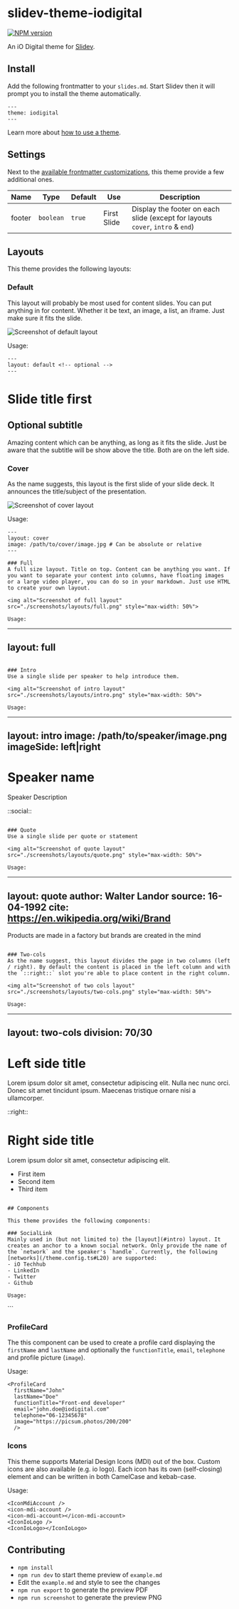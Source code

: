 # slidev-theme-iodigital

[![NPM version](https://img.shields.io/npm/v/slidev-theme-iodigital?color=3AB9D4&label=)](https://www.npmjs.com/package/slidev-theme-iodigital)

An iO Digital theme for [Slidev](https://github.com/slidevjs/slidev).

## Install

Add the following frontmatter to your `slides.md`. Start Slidev then it will prompt you to install the theme automatically.

```
---
theme: iodigital
---
```

Learn more about [how to use a theme](https://sli.dev/themes/use).

## Settings
Next to the [available frontmatter customizations](https://sli.dev/custom/), this theme provide a few additional ones.

| Name   | Type      | Default | Use         | Description |
| ------ | --------- | ------- | ----------- | ----------- |
| footer | `boolean` | `true`  | First Slide | Display the footer on each slide (except for layouts `cover`, `intro` & `end`)

## Layouts

This theme provides the following layouts:

### Default
This layout will probably be most used for content slides. You can put anything in for content. Whether it be text, an image, a list, an iframe. Just make sure it fits the slide.

<img alt="Screenshot of default layout" src="./screenshots/layouts/default.png" style="max-width: 50%">

Usage:

```
---
layout: default <!-- optional -->
---
```

# Slide title first
## Optional subtitle

Amazing content which can be anything, as long as it fits the slide. Just be aware that the subtitle will be show above the title. Both are on the left side.

### Cover
As the name suggests, this layout is the first slide of your slide deck. It announces the title/subject of the presentation.

<img alt="Screenshot of cover layout" src="./screenshots/layouts/cover.png" style="max-width: 50%">

Usage:

```
---
layout: cover
image: /path/to/cover/image.jpg # Can be absolute or relative
---

### Full
A full size layout. Title on top. Content can be anything you want. If you want to separate your content into columns, have floating images or a large video player, you can do so in your markdown. Just use HTML to create your own layout.

<img alt="Screenshot of full layout" src="./screenshots/layouts/full.png" style="max-width: 50%">

Usage:

```
---
layout: full
---
```

### Intro
Use a single slide per speaker to help introduce them.

<img alt="Screenshot of intro layout" src="./screenshots/layouts/intro.png" style="max-width: 50%">

Usage:
```
---
layout: intro
image: /path/to/speaker/image.png
imageSide: left|right
---

# Speaker name

Speaker Description

::social::
<SocialLink network="io" handle="speaker-handle" />
<SocialLink network="linkedin" handle="SpeakerHandle" />

```

### Quote 
Use a single slide per quote or statement 

<img alt="Screenshot of quote layout" src="./screenshots/layouts/quote.png" style="max-width: 50%">
 
Usage:
```
---
layout: quote
author: Walter Landor
source: 16-04-1992
cite: https://en.wikipedia.org/wiki/Brand
---

Products are made in a factory but brands are created in the mind
```

### Two-cols 
As the name suggest, this layout divides the page in two columns (left / right). By default the content is placed in the left column and with the `::right::` slot you're able to place content in the right column.

<img alt="Screenshot of two cols layout" src="./screenshots/layouts/two-cols.png" style="max-width: 50%">
 
Usage:
```
---
layout: two-cols
division: 70/30
---

# Left side title

Lorem ipsum dolor sit amet, consectetur adipiscing elit. Nulla nec nunc orci. Donec sit amet tincidunt ipsum. Maecenas tristique ornare nisi a ullamcorper. 

::right::

# Right side title

Lorem ipsum dolor sit amet, consectetur adipiscing elit.
- First item
- Second item
- Third item

```

## Components

This theme provides the following components:

### SocialLink
Mainly used in (but not limited to) the [layout](#intro) layout. It creates an anchor to a known social network. Only provide the name of the `network` and the speaker's `handle`. Currently, the following [networks](/theme.config.ts#L20) are supported:
- iO Techhub
- LinkedIn
- Twitter
- Github

Usage:

```
<SocialLink handle="some-handle" network="io" />
```

### ProfileCard
The this component can be used to create a profile card displaying the `firstName` and `lastName` and optionally the `functionTitle`, `email`, `telephone` and profile picture (`image`).

Usage:

```
<ProfileCard
  firstName="John"
  lastName="Doe"
  functionTitle="Front-end developer"
  email="john.doe@iodigital.com"
  telephone="06-12345678"
  image="https://picsum.photos/200/200"
  />
```

### Icons

This theme supports Material Design Icons (MDI) out of the box. Custom icons are also available (e.g. io logo). Each icon has its own (self-closing) element and can be written in both CamelCase and kebab-case.

Usage:

```
<IconMdiAccount />
<icon-mdi-account />
<icon-mdi-account></icon-mdi-account>
<IconIoLogo />
<IconIoLogo></IconIoLogo>
```

## Contributing

- `npm install`
- `npm run dev` to start theme preview of `example.md`
- Edit the `example.md` and style to see the changes
- `npm run export` to generate the preview PDF
- `npm run screenshot` to generate the preview PNG
